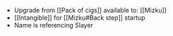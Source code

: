 - Upgrade from [[Pack of cigs]] available to: [[Mizku]]
- [[Intangible]] for [[Mizku#Back step]] startup
- Name is referencing Slayer